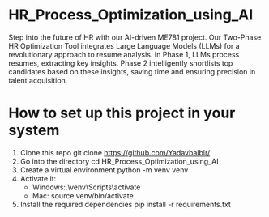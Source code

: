 # HR_Process_Optimization_using_AI
Step into the future of HR with our AI-driven ME781 project. Our Two-Phase HR Optimization Tool integrates Large Language Models (LLMs) for a revolutionary approach to resume analysis. In Phase 1, LLMs process resumes, extracting key insights. Phase 2 intelligently shortlists top candidates based on these insights, saving time and ensuring precision in talent acquisition.


# How to set up this project in your system
1. Clone this repo git clone https://github.com/Yadavbalbir/
2. Go into the directory cd HR_Process_Optimization_using_AI
3. Create a virtual environment python -m venv venv
4. Activate it:
   - Windows:.\venv\Scripts\activate
   - Mac: source venv/bin/activate
5. Install the required dependencies pip install -r requirements.txt



